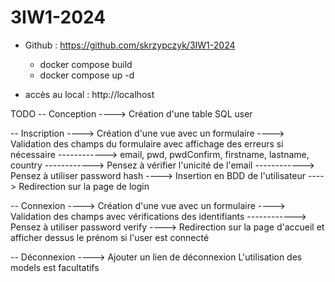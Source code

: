 # 3IW1-2024
- Github : https://github.com/skrzypczyk/3IW1-2024
  - docker compose build
  - docker compose up -d

- accès au local : http://localhost


TODO
-- Conception
----> Création d'une table SQL user

-- Inscription
----> Création d'une vue avec un formulaire
----> Validation des champs du formulaire avec affichage des erreurs si nécessaire
------------> email, pwd, pwdConfirm, firstname, lastname, country
------------> Pensez à vérifier l'unicité de l'email
------------> Pensez à utiliser password hash
----> Insertion en BDD de l'utilisateur
----> Redirection sur la page de login

-- Connexion
----> Création d'une vue avec un formulaire
----> Validation des champs avec vérifications des identifiants
------------> Pensez à utiliser password verify
----> Redirection sur la page d'accueil et afficher dessus le prénom si l'user est connecté

-- Déconnexion
----> Ajouter un lien de déconnexion
L'utilisation des models est facultatifs
